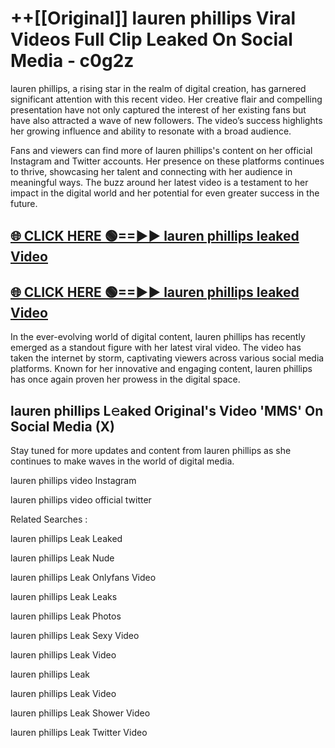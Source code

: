 # ++[[Original]] lauren phillips Viral Videos Full Clip Leaked On Social Media - c0g2z<br>

lauren phillips, a rising star in the realm of digital creation, has garnered significant attention with this recent video. Her creative flair and compelling presentation have not only captured the interest of her existing fans but have also attracted a wave of new followers. The video’s success highlights her growing influence and ability to resonate with a broad audience.

Fans and viewers can find more of lauren phillips's content on her official Instagram and Twitter accounts. Her presence on these platforms continues to thrive, showcasing her talent and connecting with her audience in meaningful ways. The buzz around her latest video is a testament to her impact in the digital world and her potential for even greater success in the future.


## [🌐 CLICK HERE 🟢==►► lauren phillips leaked Video ](https://onlyclips.site?title=lauren_phillips&ref=git)

## [🌐 CLICK HERE 🟢==►► lauren phillips leaked Video ](https://onlyclips.site?title=lauren_phillips&ref=git)


In the ever-evolving world of digital content, lauren phillips has recently emerged as a standout figure with her latest viral video. The video has taken the internet by storm, captivating viewers across various social media platforms. Known for her innovative and engaging content, lauren phillips has once again proven her prowess in the digital space.



## lauren phillips L𝚎aked Original's Video 'MMS' On Social Media (X)


Stay tuned for more updates and content from lauren phillips as she continues to make waves in the world of digital media.

lauren phillips video Instagram

lauren phillips video official twitter


Related Searches :

lauren phillips Leak Leaked

lauren phillips Leak Nude

lauren phillips Leak Onlyfans Video

lauren phillips Leak Leaks

lauren phillips Leak Photos

lauren phillips Leak Sexy Video

lauren phillips Leak Video

lauren phillips Leak

lauren phillips Leak Video

lauren phillips Leak Shower Video

lauren phillips Leak Twitter Video

